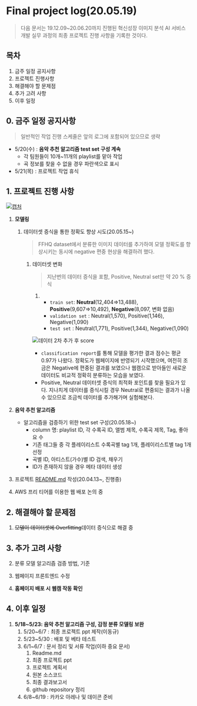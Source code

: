 # Final project log(20.05.19)

> 다음 문서는 19.12.09~20.06.20까지 진행된 혁신성장 이미지 분석 AI 서비스 개발 실무 과정의 최종 프로젝트 진행 사항을 기록한 것이다.



## 목차

1. 금주 일정 공지사항
2. 프로젝트 진행사항
3. 해결해야 할 문제점
4. 추가 고려 사항
5. 이후 일정



## 0. 금주 일정 공지사항

> 일반적인 작업 진행 스케줄은 앞의 로그에 포함되어 있으므로 생략

- 5/20(수) : **음악 추천 알고리즘 test set 구성 계속**
  - 각 팀원들이 10개~11개의 playlist를 맡아 작업
  - 곡 정보를 찾을 수 없을 경우 파란색으로 표시
- 5/21(목) : 프로젝트 작업 휴식



## 1. 프로젝트 진행 사항

[![캡처](https://user-images.githubusercontent.com/58945760/80307234-afdc8b80-8802-11ea-80a5-afb28bdfbb1f.PNG)](https://user-images.githubusercontent.com/58945760/80307234-afdc8b80-8802-11ea-80a5-afb28bdfbb1f.PNG)

1. **모델링**

   1. 데이터셋 증식을 통한 정확도 향상 시도(20.05.15~)

      > FFHQ dataset에서 분류한 이미지 데이터를 추가하여 모델 정확도를 향상시키는 동시에 negative 편중 현상을 해결하려 했다.

      1. 데이터셋 변화

         > 지난번의 데이터 증식을 포함, Positive, Neutral set만 약 20 % 증식

         1. - `train set`: **Neutral**(12,404=>13,488), **Positive**(9,607=>10,492), **Negative**(8,097, 변화 없음)
            - `validation set` : Neutral(1,570), Positive(1,146), Negative(1,090)
            - `test set` : Neutral(1,771), Positive(1,344), Negative(1,090)

         ![데이터 2차 추가 후 score](https://user-images.githubusercontent.com/58945760/82457037-ed75c100-9aef-11ea-8c00-028d6b5126b6.PNG)

         - `classification report`를 통해 모델을 평가한 결과 점수는 평균 0.97가 나왔다. 정확도가 웹페이지에 반영되기 시작했으며, 여전히 조금은 Negative에 편중된 결과를 보였으나 웹캠으로 받아들인 새로운 데이터도 비교적 정확히 분류하는 모습을 보였다. 
         - Positive, Neutral 데이터셋 증식의 최적화 포인트를 찾을 필요가 있다. 지나치게 데이터를 증식시킬 경우 Neutral로 편중되는 결과가 나올 수 있으므로 조금씩 데이터를 추가해가며 실험해본다.   

         

2. **음악 추천 알고리즘**

   - 알고리즘을 검증하기 위한 test set 구성(20.05.18~)
     - column 명: playlist ID, 각 수록곡 ID, 앨범 제목, 수록곡 제목, Tag, 좋아요 수
     - 기존 태그들 중 각 플레이리스트 수록곡별 tag 1개, 플레이리스트별 tag 1개 선정
     - 곡별 ID, 아티스트(가수)별 ID 검색, 채우기
     - ID가 존재하지 않을 경우 메타 데이터 생성 

3. 프로젝트 [README.md](https://github.com/dannylee93/Emotion-Recognition/blob/master/README.md#emotion-recognition) 작성(20.04.13~, 진행중)

4. AWS 프리 티어를 이용한 웹 배포 논의 중



## 2. 해결해야 할 문제점

1. <del>모델이 데이터셋에 Overfitting</del>데이터 증식으로 해결 중

   

## 3. 추가 고려 사항

2. 분류 모델 알고리즘 검증 방법, 기준

2. 웹페이지 프론트엔드 수정

3. **홈페이지 배포 시 웹캠 작동 확인**

   

## 4. 이후 일정

1. **5/18~5/23: 음악 추천 알고리즘 구성, 감정 분류 모델링 보완**
   1. 5/20~6/7 : 최종 프로젝트 ppt 제작(이동규)
   2. 5/23~5/30 : 배포 및 베타 테스트
   3. 6/1~6/7 : 문서 정리 및 서류 작업(이하 중요 문서)
      1. Readme.md
      2. 최종 프로젝트 ppt
      3. 프로젝트 계획서
      4. 원본 소스코드
      5. 최종 결과보고서
      6. github repository 정리
   4. 6/8~6/19 : 카카오 아레나 및 데이콘 준비
